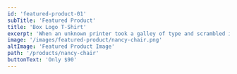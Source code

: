 ```yaml
---
id: 'featured-product-01'
subTitle: 'Featured Product'
title: 'Box Logo T-Shirt'
excerpt: 'When an unknown printer took a galley of type and scrambled it to make a type specimen book. Excepteur sint occaecat cupidatat non proident, sunt in culpa qui officia.'
image: '/images/featured-product/nancy-chair.png'
altImage: 'Featured Product Image'
path: '/products/nancy-chair'
buttonText: 'Only $90'
---
```

